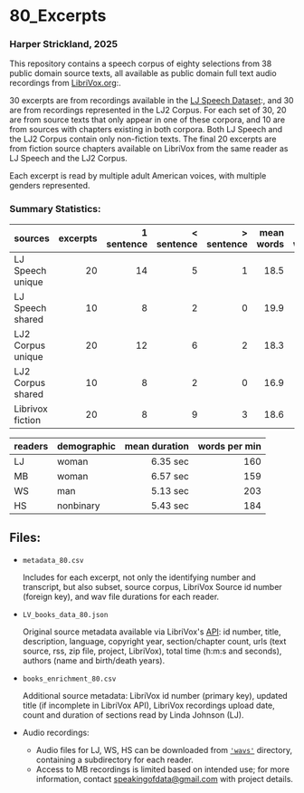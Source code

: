 # 80_Excerpts

### Harper Strickland, 2025

This repository contains a speech corpus of eighty selections from 38 public domain source texts, all available as public domain full text audio recordings from [LibriVox.org][1]:.

[1]: <https://librivox.org/pages/about-librivox/> "About LibriVox"

30 excerpts are from recordings available in the [LJ Speech Dataset][2]:, and 30 are from recordings represented in the LJ2 Corpus. For each set of 30, 20 are from source texts that only appear in one of these corpora, and 10 are from sources with chapters existing in both corpora. Both LJ Speech and the LJ2 Corpus contain only non-fiction texts. The final 20 excerpts are from fiction source chapters available on LibriVox from the same reader as LJ Speech and the LJ2 Corpus.

[2]: <https://keithito.com/LJ-Speech-Dataset/> "Access LJ Speech"
[3]: <https://github.com/speakingofdata/LJ2_Corpus> "Access LJ2 Corpus"

Each excerpt is read by multiple adult American voices, with multiple genders represented.


### Summary Statistics:

sources            | excerpts | 1 sentence | < sentence | > sentence | mean words | min words | max words
:----------------- | -------: | ---------: | ---------: | ---------: | ---------: | --------: | --------:
LJ Speech unique   | 20       | 14         | 5          | 1          | 18.5       | 10        | 30      |
LJ Speech shared   | 10       | 8          | 2          | 0          | 19.9       | 14        | 27      |
LJ2 Corpus unique  | 20       | 12         | 6          | 2          | 18.3       | 6         | 28      |
LJ2 Corpus shared  | 10       | 8          | 2          | 0          | 16.9       | 5         | 25      |
Librivox fiction   | 20       | 8          | 9          | 3          | 18.6       | 3         | 31      |


readers | demographic | mean duration | words per min
:------ | :---------- | ------------: | ------------:
LJ      | woman       | 6.35 sec      | 160         |
MB      | woman       | 6.57 sec      | 159         |
WS      | man         | 5.13 sec      | 203         |
HS      | nonbinary   | 5.43 sec      | 184         |


## Files:

- `metadata_80.csv`

	Includes for each excerpt, not only the identifying number and transcript, but also subset, source corpus, LibriVox Source id number (foreign key), and wav file durations for each reader.

- `LV_books_data_80.json`

	Original source metadata available via LibriVox's [API][4]: id number, title, description, language, copyright year, section/chapter count, urls (text source, rss, zip file, project, LibriVox), total time (h\:m\:s and seconds), authors (name and birth/death years).

[4]: <https://librivox.org/api/info> "LibriVox API documentation"

- `books_enrichment_80.csv`

	Additional source metadata: LibriVox id number (primary key), updated title (if incomplete in LibriVox API), LibriVox recordings upload date, count and duration of sections read by Linda Johnson (LJ).

- Audio recordings:
	- Audio files for LJ, WS, HS can be downloaded from [`'wavs'`][5] directory, containing a subdirectory for each reader.
	- Access to MB recordings is limited based on intended use; for more information, contact <a href="mailto:speakingofdata\@gmail.com">speakingofdata\@gmail.com</a> with project details.

[5]: <https://github.com/speakingofdata/80_Excerpts/tree/main/wavs> "wavs subdirectory"
